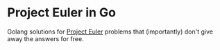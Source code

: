 # Project Euler in Go

Golang solutions for [Project Euler](https://projecteuler.net/) problems that (importantly) don't give away the answers for free.
